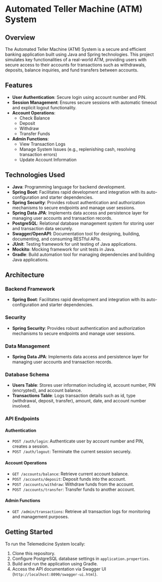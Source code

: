 # Automated Teller Machine (ATM) System

## Overview
The Automated Teller Machine (ATM) System is a secure and efficient banking application built using Java and Spring technologies. This project simulates key functionalities of a real-world ATM, providing users with secure access to their accounts for transactions such as withdrawals, deposits, balance inquiries, and fund transfers between accounts.

## Features
- **User Authentication**: Secure login using account number and PIN.
- **Session Management**: Ensures secure sessions with automatic timeout and explicit logout functionality.
- **Account Operations**:
  - Check Balance
  - Deposit
  - Withdraw
  - Transfer Funds
- **Admin Functions**:
  - View Transaction Logs
  - Manage System Issues (e.g., replenishing cash, resolving transaction errors)
  - Update Account Information

## Technologies Used
- **Java**: Programming language for backend development.
- **Spring Boot**: Facilitates rapid development and integration with its auto-configuration and starter dependencies.
- **Spring Security**: Provides robust authentication and authorization mechanisms to secure endpoints and manage user sessions.
- **Spring Data JPA**: Implements data access and persistence layer for managing user accounts and transaction records.
- **PostgreSQL**: Relational database management system for storing user and transaction data securely.
- **Swagger/OpenAPI**: Documentation tool for designing, building, documenting, and consuming RESTful APIs.
- **JUnit**: Testing framework for unit testing of Java applications.
- **Mockito**: Mocking framework for unit tests in Java.
- **Gradle**: Build automation tool for managing dependencies and building Java applications.

## Architecture
### Backend Framework
- **Spring Boot**: Facilitates rapid development and integration with its auto-configuration and starter dependencies.

### Security
- **Spring Security**: Provides robust authentication and authorization mechanisms to secure endpoints and manage user sessions.

### Data Management
- **Spring Data JPA**: Implements data access and persistence layer for managing user accounts and transaction records.

### Database Schema
- **Users Table**: Stores user information including id, account number, PIN (encrypted), and account balance.
- **Transactions Table**: Logs transaction details such as id, type (withdrawal, deposit, transfer), amount, date, and account number involved.

### API Endpoints
#### Authentication
- `POST /auth/login`: Authenticate user by account number and PIN, creates a session.
- `POST /auth/logout`: Terminate the current session securely.

#### Account Operations
- `GET /accounts/balance`: Retrieve current account balance.
- `POST /accounts/deposit`: Deposit funds into the account.
- `POST /accounts/withdraw`: Withdraw funds from the account.
- `POST /accounts/transfer`: Transfer funds to another account.

#### Admin Functions
- `GET /admin/transactions`: Retrieve all transaction logs for monitoring and management purposes.

## Getting Started

To run the Telemedicine System locally:

1. Clone this repository.
2. Configure PostgreSQL database settings in `application.properties`.
3. Build and run the application using Gradle.
4. Access the API documentation via Swagger UI (`http://localhost:8090/swagger-ui.html`).

